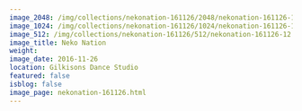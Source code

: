 ```yaml
---
image_2048: /img/collections/nekonation-161126/2048/nekonation-161126-12.jpg
image_1024: /img/collections/nekonation-161126/1024/nekonation-161126-12.jpg
image_512: /img/collections/nekonation-161126/512/nekonation-161126-12.jpg
image_title: Neko Nation
weight: 
image_date: 2016-11-26
location: Gilkisons Dance Studio
featured: false
isblog: false
image_page: nekonation-161126.html
---
```


